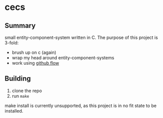 # cecs

## Summary
small entity-component-system written in C. The purpose of this project is 3-fold:
* brush up on c (again)
* wrap my head around entity-component-systems
* work using [github flow](https://guides.github.com/introduction/flow/)

## Building
1. clone the repo
2. run `make`

make install is currently unsupported, as this project is in no fit state
to be installed.
